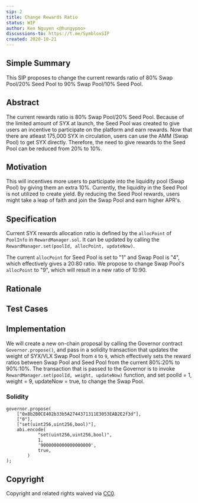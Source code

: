```yaml
---
sip: 2
title: Change Rewards Ratio
status: WIP
author: Ken Nguyen <@hungypoo>
discussions-to: https://t.me/SymbloxSIP
created: 2020-10-21
---
```


<!--You can leave these HTML comments in your merged SIP and delete the visible duplicate text guides, they will not appear and may be helpful to refer to if you edit it again. This is the suggested template for new SIPs. Note that an SIP number will be assigned by an editor. When opening a pull request to submit your SIP, please use an abbreviated title in the filename, `sip-draft_title_abbrev.md`. The title should be 44 characters or less.-->

## Simple Summary

<!--"If you can't explain it simply, you don't understand it well enough." Provide a simplified and layman-accessible explanation of the SIP.-->

This SIP proposes to change the current rewards ratio of 80% Swap Pool/20% Seed Pool to 90% Swap Pool/10% Seed Pool.

## Abstract

<!--A short (~200 word) description of the technical issue being addressed.-->

The current rewards ratio is 80% Swap Pool/20% Seed Pool. Because of the limited amount of SYX at launch, the Seed Pool was created to give users an incentive to participate on the platform and earn rewards. Now that there are atleast 175,000 SYX in circulation, users can use the AMM (Swap Pool) to get SYX directly. Therefore, the need to give rewards to the Seed Pool can be reduced from 20% to 10%.

## Motivation

<!--The motivation is critical for SIPs that want to change Symlox. It should clearly explain why the existing protocol specification is inadequate to address the problem that the SIP solves. SIP submissions without sufficient motivation may be rejected outright.-->

This will incentives more users to participate into the liquidity pool (Swap Pool) by giving them an extra 10%. Currently, the liquidity in the Seed Pool is not utilized to create yield. By reducing the Seed Pool rewards, users might take a leap of faith and join the Swap Pool and earn higher APR's.

## Specification

<!--The technical specification should describe the syntax and semantics of any new feature.-->

Current SYX rewards allocation ratio is defined by the `allocPoint` of `PoolInfo` in `RewardManager.sol`. It can be updated by calling the `RewardManager.set(poolId, allocPoint, updateNow)`.

The current `allocPoint` for Seed Pool is set to "1" and Swap Pool is "4", which effectively gives a 20:80 ratio. We propose to change Swap Pool's `allocPoint` to "9", which will result in a new ratio of 10:90.

## Rationale

<!--The rationale fleshes out the specification by describing what motivated the design and why particular design decisions were made. It should describe alternate designs that were considered and related work, e.g. how the feature is supported in other languages. The rationale may also provide evidence of consensus within the community, and should discuss important objections or concerns raised during discussion.-->

## Test Cases

<!--Test cases for an implementation are mandatory for SIPs but can be included with the implementation..-->

## Implementation

<!--The implementations must be completed before any SIP is given status "Implemented", but it need not be completed before the SIP is "Approved". While there is merit to the approach of reaching consensus on the specification and rationale before writing code, the principle of "rough consensus and running code" is still useful when it comes to resolving many discussions of API details.-->

We will create a new on-chain proposal by calling the Governor contract `Governor.propose()`, and pass in a solidity transaction that updates the weight of SYX/VLX Swap Pool from `4` to `9`, which effectively sets the reward ratios between Swap Pool and Seed Pool from the current 80%:20% to 90%:10%. The transaction that is passed to the Governor is to invoke `RewardManager.set(poolId, weight, updateNow)` function, and set poolId = 1, weight = 9, updateNow = true, to change the Swap Pool.

### Solidity

```
governor.propose(
    ["0x8b2B0CE402b33b5A2744371311E3053EAB2E2f3d"],
    ["0"],
    ["set(uint256,uint256,bool)"],
    abi.encode(
            "set(uint256,uint256,bool)",
            1,
            '9000000000000000000',
            true,
        )
);
```

## Copyright

Copyright and related rights waived via [CC0](https://creativecommons.org/publicdomain/zero/1.0/).
